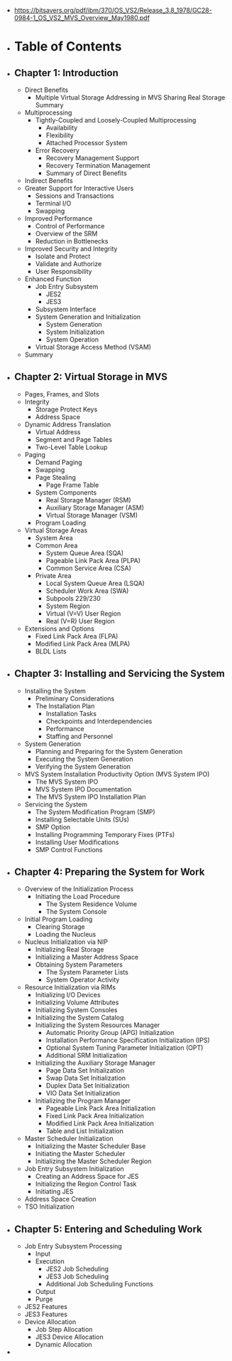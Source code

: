 - https://bitsavers.org/pdf/ibm/370/OS_VS2/Release_3.8_1978/GC28-0984-1_OS_VS2_MVS_Overview_May1980.pdf
- # Table of Contents
- ## Chapter 1: Introduction
	- Direct Benefits
		- Multiple Virtual Storage
		      Addressing in MVS
		      Sharing Real Storage
		      Summary
	- Multiprocessing
		- Tightly-Coupled and Loosely-Coupled Multiprocessing
			- Availability
			- Flexibility
			- Attached Processor System
		- Error Recovery
			- Recovery Management Support
			- Recovery Termination Management
			- Summary of Direct Benefits
	- Indirect Benefits
	- Greater Support for Interactive Users
		- Sessions and Transactions
		- Terminal I/O
		- Swapping
	- Improved Performance
		- Control of Performance
		- Overview of the SRM
		- Reduction in Bottlenecks
	- Improved Security and Integrity
		- Isolate and Protect
		- Validate and Authorize
		- User Responsibility
	- Enhanced Function
		- Job Entry Subsystem
			- JES2
			- JES3
		- Subsystem Interface
		- System Generation and Initialization
			- System Generation
			- System Initialization
			- System Operation
		- Virtual Storage Access Method (VSAM)
	- Summary
- ## Chapter 2: Virtual Storage in MVS
	- Pages, Frames, and Slots
	- Integrity
		- Storage Protect Keys
		- Address Space
	- Dynamic Address Translation
		- Virtual Address
		- Segment and Page Tables
		- Two-Level Table Lookup
	- Paging
		- Demand Paging
		- Swapping
		- Page Stealing
			- Page Frame Table
		- System Components
			- Real Storage Manager (RSM)
			- Auxiliary Storage Manager (ASM)
			- Virtual Storage Manager (VSM)
		- Program Loading
	- Virtual Storage Areas
		- System Area
		- Common Area
			- System Queue Area (SQA)
			- Pageable Link Pack Area (PLPA)
			- Common Service Area (CSA)
		- Private Area
			- Local System Queue Area (LSQA)
			- Scheduler Work Area (SWA)
			- Subpools 229/230
			- System Region
			- Virtual (V=V) User Region
			- Real (V=R) User Region
	- Extensions and Options
		- Fixed Link Pack Area (FLPA)
		- Modified Link Pack Area (MLPA)
		- BLDL Lists
- ## Chapter 3: Installing and Servicing the System
	- Installing the System
		- Preliminary Considerations
		- The Installation Plan
			- Installation Tasks
			- Checkpoints and Interdependencies
			- Performance
			- Staffing and Personnel
	- System Generation
		- Planning and Preparing for the System Generation
		- Executing the System Generation
		- Verifying the System Generation
	- MVS System Installation Productivity Option (MVS System IPO)
		- The MVS System IPO
		- MVS System IPO Documentation
		- The MVS System IPO Installation Plan
	- Servicing the System
		- The System Modification Program (SMP)
		- Installing Selectable Units (SUs)
		- SMP Option
		- Installing Programming Temporary Fixes (PTFs)
		- Installing User Modifications
		- SMP Control Functions
- ## Chapter 4: Preparing the System for Work
	- Overview of the Initialization Process
		- Initiating the Load Procedure
			- The System Residence Volume
			- The System Console
	- Initial Program Loading
		- Clearing Storage
		- Loading the Nucleus
	- Nucleus Initialization via NIP
		- Initializing Real Storage
		- Initializing a Master Address Space
		- Obtaining System Parameters
			- The System Parameter Lists
			- System Operator Activity
	- Resource Initialization via RIMs
		- Initializing I/O Devices
		- Initializing Volume Attributes
		- Initializing System Consoles
		- Initializing the System Catalog
		- Initializing the System Resources Manager
			- Automatic Priority Group (APG) Initialization
			- Installation Performance Specification Initialization (IPS)
			- Optional System Tuning Parameter Initialization (OPT)
			- Additional SRM Initialization
		- Initializing the Auxiliary Storage Manager
			- Page Data Set Initialization
			- Swap Data Set Initialization
			- Duplex Data Set Initialization
			- VIO Data Set Initialization
		- Initializing the Program Manager
			- Pageable Link Pack Area Initialization
			- Fixed Link Pack Area Initialization
			- Modified Link Pack Area Initialization
			- Table and List Initialization
	- Master Scheduler Initialization
		- Initializing the Master Scheduler Base
		- Initiating the Master Scheduler
		- Initializing the Master Scheduler Region
	- Job Entry Subsystem Initialization
		- Creating an Address Space for JES
		- Initializing the Region Control Task
		- Initiating JES
	- Address Space Creation
	- TSO Initialization
- ## Chapter 5: Entering and Scheduling Work
	- Job Entry Subsystem Processing
		- Input
		- Execution
			- JES2 Job Scheduling
			- JES3 Job Scheduling
			- Additional Job Scheduling Functions
		- Output
		- Purge
	- JES2 Features
	- JES3 Features
	- Device Allocation
		- Job Step Allocation
		- JES3 Device Allocation
		- Dynamic Allocation
-
